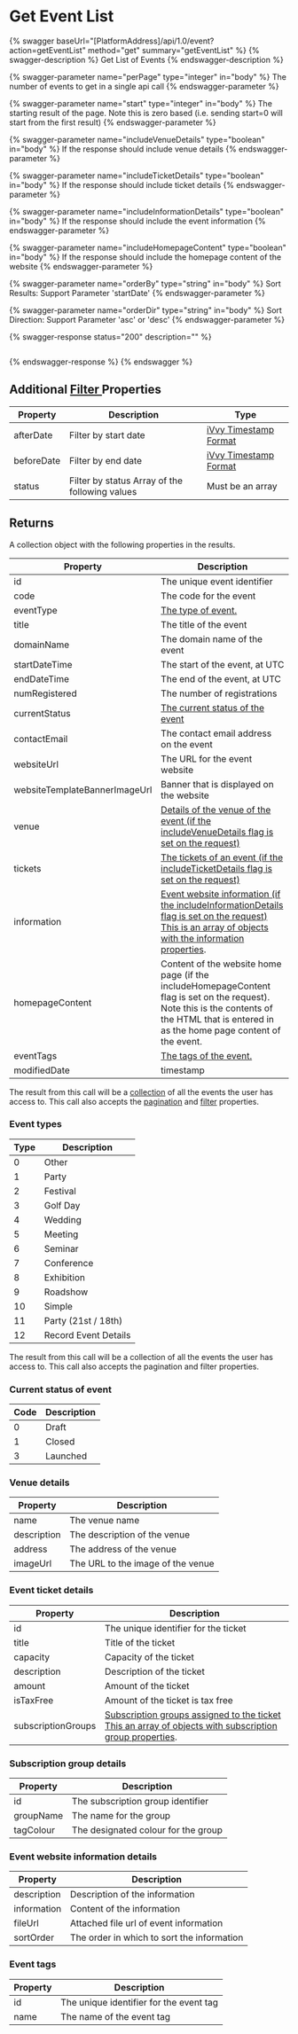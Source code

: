 # Get Event List

{% swagger baseUrl="[PlatformAddress]/api/1.0/event?action=getEventList" method="get" summary="getEventList" %}
{% swagger-description %}
Get List of Events
{% endswagger-description %}

{% swagger-parameter name="perPage" type="integer" in="body" %}
The number of events to get in a single api call
{% endswagger-parameter %}

{% swagger-parameter name="start" type="integer" in="body" %}
The starting result of the page. Note this is zero based (i.e. sending start=0 will start from the first result)
{% endswagger-parameter %}

{% swagger-parameter name="includeVenueDetails" type="boolean" in="body" %}
If the response should include venue details
{% endswagger-parameter %}

{% swagger-parameter name="includeTicketDetails" type="boolean" in="body" %}
If the response should include ticket details
{% endswagger-parameter %}

{% swagger-parameter name="includeInformationDetails" type="boolean" in="body" %}
If the response should include the event information
{% endswagger-parameter %}

{% swagger-parameter name="includeHomepageContent" type="boolean" in="body" %}
If the response should include the homepage content of the website
{% endswagger-parameter %}

{% swagger-parameter name="orderBy" type="string" in="body" %}
Sort Results: Support Parameter 'startDate'
{% endswagger-parameter %}

{% swagger-parameter name="orderDir" type="string" in="body" %}
Sort Direction: Support Parameter 'asc' or 'desc'
{% endswagger-parameter %}

{% swagger-response status="200" description="" %}
```
```
{% endswagger-response %}
{% endswagger %}

## Additional [Filter ](../getting-started/interpreting-the-response/filtering.md)Properties

| Property   | Description                                    | Type                                                                  |
| ---------- | ---------------------------------------------- | --------------------------------------------------------------------- |
| afterDate  | Filter by start date                           | [iVvy Timestamp Format](../development-reference/timestamp-format.md) |
| beforeDate | Filter by end date                             | [iVvy Timestamp Format](../development-reference/timestamp-format.md) |
| status     | Filter by status Array of the following values | Must be an array                                                      |

## Returns

A collection object with the following properties in the results.

| Property                      | Description                                                                                                                                                                                                 |
| ----------------------------- | ----------------------------------------------------------------------------------------------------------------------------------------------------------------------------------------------------------- |
| id                            | The unique event identifier                                                                                                                                                                                 |
| code                          | The code for the event                                                                                                                                                                                      |
| eventType                     | [The type of event.](get-event-list.md#event-types)                                                                                                                                                         |
| title                         | The title of the event                                                                                                                                                                                      |
| domainName                    | The domain name of the event                                                                                                                                                                                |
| startDateTime                 | The start of the event, at UTC                                                                                                                                                                              |
| endDateTime                   | The end of the event, at UTC                                                                                                                                                                                |
| numRegistered                 | The number of registrations                                                                                                                                                                                 |
| currentStatus                 | [The current status of the event](get-event-list.md#current-status-of-event)                                                                                                                                |
| contactEmail                  | The contact email address on the event                                                                                                                                                                      |
| websiteUrl                    | The URL for the event website                                                                                                                                                                               |
| websiteTemplateBannerImageUrl | Banner that is displayed on the website                                                                                                                                                                     |
| venue                         | [Details of the venue of the event (if the includeVenueDetails flag is set on the request)](get-event-list.md#venue-details)                                                                                |
| tickets                       | [The tickets of an event (if the includeTicketDetails flag is set on the request)](get-event-list.md#event-ticket-details)                                                                                  |
| information                   | [Event website information (if the includeInformationDetails flag is set on the request) This is an array of objects with the information properties](get-event-list.md#event-website-information-details). |
| homepageContent               | Content of the website home page (if the includeHomepageContent flag is set on the request). Note this is the contents of the HTML that is entered in as the home page content of the event.                |
| eventTags                     | [The tags of the event.](get-event-list.md#event-tags)                                                                                                                                                      |
| modifiedDate                  | timestamp                                                                                                                                                                                                   |

The result from this call will be a [collection](../getting-started/interpreting-the-response/collections.md) of all the events the user has access to. This call also accepts the [pagination](../getting-started/interpreting-the-response/pagination.md) and [filter](../getting-started/interpreting-the-response/filtering.md) properties.

### Event types

| Type | Description          |
| ---- | -------------------- |
| 0    | Other                |
| 1    | Party                |
| 2    | Festival             |
| 3    | Golf Day             |
| 4    | Wedding              |
| 5    | Meeting              |
| 6    | Seminar              |
| 7    | Conference           |
| 8    | Exhibition           |
| 9    | Roadshow             |
| 10   | Simple               |
| 11   | Party (21st / 18th)  |
| 12   | Record Event Details |

The result from this call will be a collection of all the events the user has access to. This call also accepts the pagination and filter properties.

### Current status of event

| Code | Description |
| ---- | ----------- |
| 0    | Draft       |
| 1    | Closed      |
| 3    | Launched    |

### Venue details

| Property    | Description                       |
| ----------- | --------------------------------- |
| name        | The venue name                    |
| description | The description of the venue      |
| address     | The address of the venue          |
| imageUrl    | The URL to the image of the venue |

### Event ticket details

| Property           | Description                                                                                                                                             |
| ------------------ | ------------------------------------------------------------------------------------------------------------------------------------------------------- |
| id                 | The unique identifier for the ticket                                                                                                                    |
| title              | Title of the ticket                                                                                                                                     |
| capacity           | Capacity of the ticket                                                                                                                                  |
| description        | Description of the ticket                                                                                                                               |
| amount             | Amount of the ticket                                                                                                                                    |
| isTaxFree          | Amount of the ticket is tax free                                                                                                                        |
| subscriptionGroups | [Subscription groups assigned to the ticket This an array of objects with subscription group properties](get-event-list.md#subscription-group-details). |

### Subscription group details

| Property  | Description                         |
| --------- | ----------------------------------- |
| id        | The subscription group identifier   |
| groupName | The name for the group              |
| tagColour | The designated colour for the group |

### Event website information details

| Property    | Description                                |
| ----------- | ------------------------------------------ |
| description | Description of the information             |
| information | Content of the information                 |
| fileUrl     | Attached file url of event information     |
| sortOrder   | The order in which to sort the information |

### Event tags

| Property | Description                             |
| -------- | --------------------------------------- |
| id       | The unique identifier for the event tag |
| name     | The name of the event tag               |
